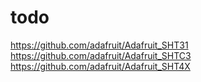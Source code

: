 # todo
https://github.com/adafruit/Adafruit_SHT31
https://github.com/adafruit/Adafruit_SHTC3
https://github.com/adafruit/Adafruit_SHT4X